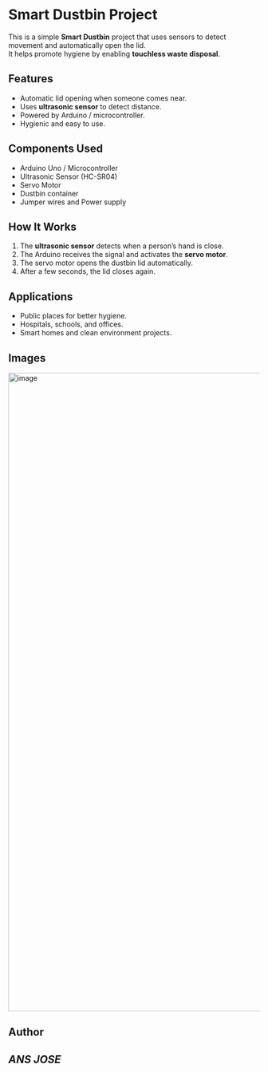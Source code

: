 #  Smart Dustbin Project  

This is a simple **Smart Dustbin** project that uses sensors to detect movement and automatically open the lid.  
It helps promote hygiene by enabling **touchless waste disposal**.  

##  Features
- Automatic lid opening when someone comes near.  
- Uses **ultrasonic sensor** to detect distance.  
- Powered by Arduino / microcontroller.  
- Hygienic and easy to use.  

##  Components Used
- Arduino Uno / Microcontroller  
- Ultrasonic Sensor (HC-SR04)  
- Servo Motor  
- Dustbin container  
- Jumper wires and Power supply  

##  How It Works
1. The **ultrasonic sensor** detects when a person’s hand is close.  
2. The Arduino receives the signal and activates the **servo motor**.  
3. The servo motor opens the dustbin lid automatically.  
4. After a few seconds, the lid closes again.  

##  Applications
- Public places for better hygiene.  
- Hospitals, schools, and offices.  
- Smart homes and clean environment projects.

## Images
<img width="963" height="1280" alt="image" src="https://github.com/user-attachments/assets/559037e7-4318-499c-9218-2b014b1e6c13" />

##  Author
## *ANS JOSE*
